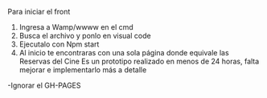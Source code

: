 Para iniciar el front

1. Ingresa a Wamp/wwww en el cmd
2. Busca el archivo y ponlo en visual code
3. Ejecutalo con Npm start
4. Al inicio te encontraras con una sola página donde equivale las Reservas del Cine
   Es un prototipo realizado en menos de 24 horas, falta mejorar e implementarlo más a detalle
   
-Ignorar el GH-PAGES
